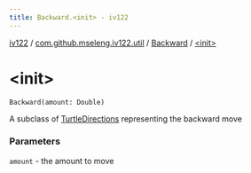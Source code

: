 ```yaml
---
title: Backward.<init> - iv122
---
```


[iv122](../../index.md) / [com.github.mseleng.iv122.util](../index.md) / [Backward](index.md) / [&lt;init&gt;](.)

# &lt;init&gt;

`Backward(amount: Double)`

A subclass of [TurtleDirections](../-turtle-directions/index.md) representing the backward move

### Parameters

`amount` - the amount to move